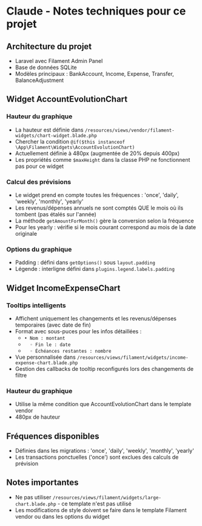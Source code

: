 # Claude - Notes techniques pour ce projet

## Architecture du projet
- Laravel avec Filament Admin Panel
- Base de données SQLite
- Modèles principaux : BankAccount, Income, Expense, Transfer, BalanceAdjustment

## Widget AccountEvolutionChart

### Hauteur du graphique
- La hauteur est définie dans `/resources/views/vendor/filament-widgets/chart-widget.blade.php`
- Chercher la condition `@if($this instanceof \App\Filament\Widgets\AccountEvolutionChart)`
- Actuellement définie à 480px (augmentée de 20% depuis 400px)
- Les propriétés comme `$maxHeight` dans la classe PHP ne fonctionnent pas pour ce widget

### Calcul des prévisions
- Le widget prend en compte toutes les fréquences : 'once', 'daily', 'weekly', 'monthly', 'yearly'
- Les revenus/dépenses annuels ne sont comptés QUE le mois où ils tombent (pas étalés sur l'année)
- La méthode `getAmountForMonth()` gère la conversion selon la fréquence
- Pour les yearly : vérifie si le mois courant correspond au mois de la date originale

### Options du graphique
- Padding : défini dans `getOptions()` sous `layout.padding`
- Légende : interligne défini dans `plugins.legend.labels.padding`

## Widget IncomeExpenseChart

### Tooltips intelligents
- Affichent uniquement les changements et les revenus/dépenses temporaires (avec date de fin)
- Format avec sous-puces pour les infos détaillées :
  - `• Nom : montant`
  - `  ◦ Fin le : date`
  - `  ◦ Échéances restantes : nombre`
- Vue personnalisée dans `/resources/views/filament/widgets/income-expense-chart.blade.php`
- Gestion des callbacks de tooltip reconfigurés lors des changements de filtre

### Hauteur du graphique
- Utilise la même condition que AccountEvolutionChart dans le template vendor
- 480px de hauteur

## Fréquences disponibles
- Définies dans les migrations : 'once', 'daily', 'weekly', 'monthly', 'yearly'
- Les transactions ponctuelles ('once') sont exclues des calculs de prévision

## Notes importantes
- Ne pas utiliser `/resources/views/filament/widgets/large-chart.blade.php` - ce template n'est pas utilisé
- Les modifications de style doivent se faire dans le template Filament vendor ou dans les options du widget